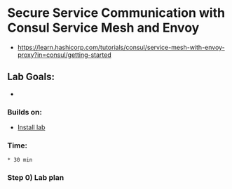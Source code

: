 # Secure Service Communication with Consul Service Mesh and Envoy

* https://learn.hashicorp.com/tutorials/consul/service-mesh-with-envoy-proxy?in=consul/getting-started

## Lab Goals:

* 

### Builds on:
* [Install lab](../lab01)

### Time:
    * 30 min

### Step 0) Lab plan

